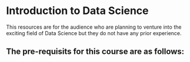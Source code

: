 # Introduction to Data Science

This resources are for the audience who are planning to venture into the exciting field of Data Science but they do not have any prior experience.

## The pre-requisits for this course are as follows: 
<!-- TODO: need to define these criterion -->

